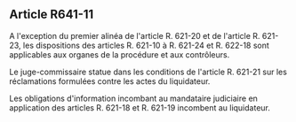Article R641-11
----
A l'exception du premier alinéa de l'article R. 621-20 et de l'article R.
621-23, les dispositions des articles R. 621-10 à R. 621-24 et R. 622-18 sont
applicables aux organes de la procédure et aux contrôleurs.

Le juge-commissaire statue dans les conditions de l'article R. 621-21 sur les
réclamations formulées contre les actes du liquidateur.

Les obligations d'information incombant au mandataire judiciaire en application
des articles R. 621-18 et R. 621-19 incombent au liquidateur.
